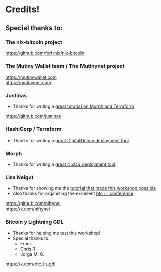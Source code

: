 # Credits!

## Special thanks to:

### The nix-bitcoin project
https://github.com/fort-nix/nix-bitcoin

### The Mutiny Wallet team / The Mutinynet project
https://mutinywallet.com<br>
https://mutinynet.com

### Justinas
- Thanks for writing a [great tutorial on Morph and Terraform](https://justinas.org/nixos-in-the-cloud-step-by-step-part-1)

https://github.com/justinas<br>

### HashiCorp / Terraform
- Thanks for writing a [great DigitalOcean deployment tool](https://www.terraform.io/).

### Morph
- Thanks for writing a [great NixOS deployment tool](https://github.com/DBCDK/morph).

### Lisa Neigut
- Thanks for showing me the [tutorial that made this workshop possible](https://justinas.org/nixos-in-the-cloud-step-by-step-part-1)
- Also thanks for organizing the excellent [btc++ conference](https://btcplusplus.dev)

https://github.com/niftynei<br>
https://x.com/niftynei

### Bitcoin y Lightning GDL
- Thanks for helping me test this workshop!
- Special thanks to:
  - Frank
  - Chris R.
  - Jorge M. O.

https://x.com/btc_ln_gdl
